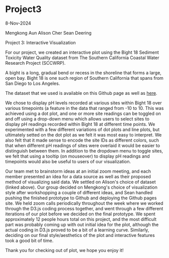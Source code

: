 # Project3
8-Nov-2024

Mengkong Aun
Alison Cher
Sean Deering

Project 3: Interactive Visualization

For our project, we created an interactive plot using the Bight 18 Sediment Toxicity Water Quality dataset from The Southern California Coastal Water Research Project (SCCWRP).

A bight is a long, gradual bend or recess in the shoreline that forms a large, open bay. Bight 18 is one such region of Southern California that spans from San Diego to Los Angeles.

The dataset that we used is available on this Github page as well as <a href=https://dataportal.sccwrp.org/datasets/sccwrp::bight-18-sediment-toxicity-water-quality/explore>here</a>.

We chose to display pH levels recorded at various sites within Bight 18 over various timepoints (a feature in the data that ranged from -10 to 10. This was achieved using a dot plot, and one or more site readings can be toggled on and off using a drop-down menu which allows users to select sites to display pH readings recorded within Bight 18 at different time points. We experimented with a few different variations of dot plots and line plots, but ultimately setted on the dot plot as we felt it was most easy to interpret. We also felt that it made sense to encode the site IDs as different colors, such that when different pH readings of sites were overlaid it would be easier to distinguish between them. In addition to the dropdown menu to toggle sites, we felt that using a tooltip (on mouseover) to display pH readings and timepoints would also be useful to users of our visualization.

Our team met to brainstorm ideas at an initial zoom meeting, and each member presented an idea for a data source as well as their proposed method of visualizing said data. We settled on Alison's choice of dataset (linked above). Our group decided on Mengkong's choice of visualization style after workshopping a couple of different ideas, and Sean handled pushing the finished prototype to Github and deploying the Github pages site. We held zoom calls periodically throughout the week where we worked through the D3.js coding process together, and went through a few different iterations of our plot before we decided on the final prototype. We spent approximately 12 people hours total on this project, and the most difficult part was probably coming up with out initial idea for the plot, although the actual coding in D3.js proved to be a bit of a learning curve. Similarly, deciding on our final style/aesthetics of the plot and interactive features took a good bit of time.

Thank you for checking out of plot, we hope you enjoy it!
